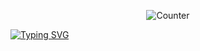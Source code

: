 <div align="center">
  
  ![Counter](https://count.getloli.com/get/@vend1k12?theme=rule34)
</div>

<a href="https://git.io/typing-svg"><img src="https://readme-typing-svg.demolab.com?font=Ysabeau&pause=1000&color=3BF790&center=true&width=1000&lines=Artist%2C+developer%2C+and+label+owner;Daniil+-+vend1k" alt="Typing SVG" /></a>
